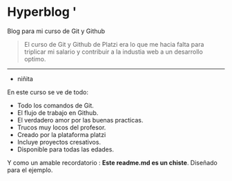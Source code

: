 # Hyperblog '

Blog para mi curso de Git y Github
>El curso de Git y Github de Platzi era lo que me hacia falta para triplicar mi salario y contribuir a la industia web a un desarrollo optimo.


------------

- niñita

En este curso se ve de todo:
* Todo los comandos de Git.
* El flujo de trabajo en Github.
* El verdadero amor por las buenas practicas.
* Trucos muy locos del profesor.
* Creado por la plataforma platzi
* Incluye proyectos cresativos.
* Disponible para todas las edades.

Y como un amable recordatorio :  **Este readme.md es un chiste**. Diseñado para el ejemplo.
